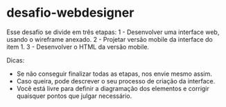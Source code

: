 # desafio-webdesigner

Esse desafio se divide em três etapas:
1 - Desenvolver uma interface web, usando o wireframe anexado.
2 - Projetar versão mobile da interface do item 1.
3 - Desenvolver o HTML da versão mobile. 

Dicas:
- Se não conseguir finalizar todas as etapas, nos envie mesmo assim.
- Caso queira, pode descrever o seu processo de criação da interface.
- Você está livre para definir a diagramação dos elementos e corrigir
quaisquer pontos que julgar necessário.
